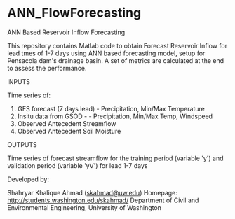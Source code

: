 # ANN_FlowForecasting
ANN Based Reservoir Inflow Forecasting

This repository contains Matlab code to obtain Forecast Reservoir Inflow for lead tmes of 1-7 days using ANN
based forecasting model, setup for Pensacola dam's drainage basin.
A set of metrics are calculated at the end to assess the performance.


INPUTS 

Time series of:
1. GFS forecast (7 days lead) - Precipitation, Min/Max Temperature
2. Insitu data from GSOD - - Precipitation, Min/Max Temp, Windspeed
3. Observed Antecedent Streamflow
4. Observed Antecedent Soil Moisture

OUTPUTS

Time series of forecast streamflow for the training period (variable 'y')
and validation period (variable 'yV') for lead 1-7 days

Developed by: 

Shahryar Khalique Ahmad (skahmad@uw.edu)
Homepage: http://students.washington.edu/skahmad/
Department of Civil and Environmental Engineering, University of Washington
